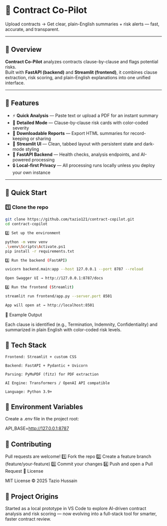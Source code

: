 # 🧾 Contract Co-Pilot
Upload contracts → Get clear, plain-English summaries + risk alerts — fast, accurate, and transparent.

---

## 🧭 Overview
**Contract Co-Pilot** analyzes contracts clause-by-clause and flags potential risks.  
Built with **FastAPI (backend)** and **Streamlit (frontend)**, it combines clause extraction, risk scoring, and plain-English explanations into one unified interface.

---

## 🧠 Features
- ⚡ **Quick Analysis** — Paste text or upload a PDF for an instant summary  
- 📑 **Detailed Mode** — Clause-by-clause risk cards with color-coded severity  
- 🧾 **Downloadable Reports** — Export HTML summaries for record-keeping or sharing  
- 🧰 **Streamlit UI** — Clean, tabbed layout with persistent state and dark-mode styling  
- 🧩 **FastAPI Backend** — Health checks, analysis endpoints, and AI-powered processing  
- 🔒 **Local-first Privacy** — All processing runs locally unless you deploy your own instance  

---

## 🚀 Quick Start

### 1️⃣ Clone the repo
```bash
git clone https://github.com/tazio121/contract-copilot.git
cd contract-copilot

2️⃣ Set up the environment

python -m venv venv
.\venv\Scripts\Activate.ps1
pip install -r requirements.txt

3️⃣ Run the backend (FastAPI)

uvicorn backend.main:app --host 127.0.0.1 --port 8787 --reload

Open Swagger UI → http://127.0.0.1:8787/docs

4️⃣ Run the frontend (Streamlit)

streamlit run frontend/app.py --server.port 8501

App will open at → http://localhost:8501

```

🧾 Example Output

Each clause is identified (e.g., Termination, Indemnity, Confidentiality) and summarized in plain English with color-coded risk levels.



## 🧰 Tech Stack

    Frontend: Streamlit + custom CSS

    Backend: FastAPI + Pydantic + Uvicorn

    Parsing: PyMuPDF (fitz) for PDF extraction

    AI Engine: Transformers / OpenAI API compatible

    Language: Python 3.9+

## 🔐 Environment Variables

Create a .env file in the project root:

API_BASE=http://127.0.0.1:8787

## 🤝 Contributing

Pull requests are welcome!
1️⃣ Fork the repo
2️⃣ Create a feature branch (feature/your-feature)
3️⃣ Commit your changes
4️⃣ Push and open a Pull Request
📄 License

MIT License © 2025 Tazio Hussain
## 🏁 Project Origins

Started as a local prototype in VS Code to explore AI-driven contract analysis and risk scoring — now evolving into a full-stack tool for smarter, faster contract review.

